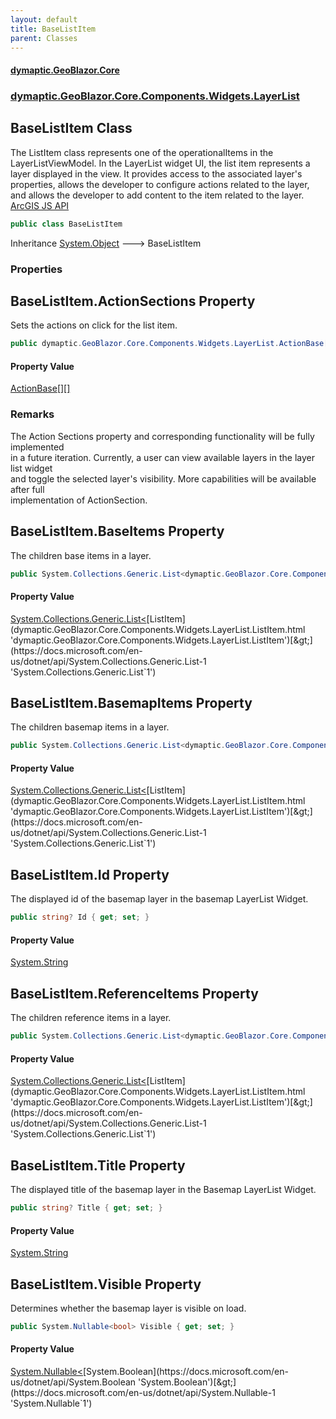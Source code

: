 ```yaml
---
layout: default
title: BaseListItem
parent: Classes
---
```

#### [dymaptic.GeoBlazor.Core](index.html 'index')
### [dymaptic.GeoBlazor.Core.Components.Widgets.LayerList](index.html#dymaptic.GeoBlazor.Core.Components.Widgets.LayerList 'dymaptic.GeoBlazor.Core.Components.Widgets.LayerList')

## BaseListItem Class

The ListItem class represents one of the operationalItems in the LayerListViewModel. In the LayerList widget UI, the list item represents a layer displayed in the view. It provides access to the associated layer's properties, allows the developer to configure actions related to the layer, and allows the developer to add content to the item related to the layer.  
<a target="_blank" href="https://developers.arcgis.com/javascript/latest/api-reference/esri-widgets-BasemapLayerList.html">ArcGIS JS API</a>

```csharp
public class BaseListItem
```

Inheritance [System.Object](https://docs.microsoft.com/en-us/dotnet/api/System.Object 'System.Object') &#129106; BaseListItem
### Properties

<a name='dymaptic.GeoBlazor.Core.Components.Widgets.LayerList.BaseListItem.ActionSections'></a>

## BaseListItem.ActionSections Property

Sets the actions on click for the list item.

```csharp
public dymaptic.GeoBlazor.Core.Components.Widgets.LayerList.ActionBase[][]? ActionSections { get; set; }
```

#### Property Value
[ActionBase](dymaptic.GeoBlazor.Core.Components.Widgets.LayerList.ActionBase.html 'dymaptic.GeoBlazor.Core.Components.Widgets.LayerList.ActionBase')[[]](https://docs.microsoft.com/en-us/dotnet/api/System.Array 'System.Array')[[]](https://docs.microsoft.com/en-us/dotnet/api/System.Array 'System.Array')

### Remarks
The Action Sections property and corresponding functionality will be fully implemented  
in a future iteration.  Currently, a user can view available layers in the layer list widget  
and toggle the selected layer's visibility. More capabilities will be available after full  
implementation of ActionSection.

<a name='dymaptic.GeoBlazor.Core.Components.Widgets.LayerList.BaseListItem.BaseItems'></a>

## BaseListItem.BaseItems Property

The children base items in a layer.

```csharp
public System.Collections.Generic.List<dymaptic.GeoBlazor.Core.Components.Widgets.LayerList.ListItem>? BaseItems { get; set; }
```

#### Property Value
[System.Collections.Generic.List&lt;](https://docs.microsoft.com/en-us/dotnet/api/System.Collections.Generic.List-1 'System.Collections.Generic.List`1')[ListItem](dymaptic.GeoBlazor.Core.Components.Widgets.LayerList.ListItem.html 'dymaptic.GeoBlazor.Core.Components.Widgets.LayerList.ListItem')[&gt;](https://docs.microsoft.com/en-us/dotnet/api/System.Collections.Generic.List-1 'System.Collections.Generic.List`1')

<a name='dymaptic.GeoBlazor.Core.Components.Widgets.LayerList.BaseListItem.BasemapItems'></a>

## BaseListItem.BasemapItems Property

The children basemap items in a layer.

```csharp
public System.Collections.Generic.List<dymaptic.GeoBlazor.Core.Components.Widgets.LayerList.ListItem>? BasemapItems { get; set; }
```

#### Property Value
[System.Collections.Generic.List&lt;](https://docs.microsoft.com/en-us/dotnet/api/System.Collections.Generic.List-1 'System.Collections.Generic.List`1')[ListItem](dymaptic.GeoBlazor.Core.Components.Widgets.LayerList.ListItem.html 'dymaptic.GeoBlazor.Core.Components.Widgets.LayerList.ListItem')[&gt;](https://docs.microsoft.com/en-us/dotnet/api/System.Collections.Generic.List-1 'System.Collections.Generic.List`1')

<a name='dymaptic.GeoBlazor.Core.Components.Widgets.LayerList.BaseListItem.Id'></a>

## BaseListItem.Id Property

The displayed id of the basemap layer in the basemap LayerList Widget.

```csharp
public string? Id { get; set; }
```

#### Property Value
[System.String](https://docs.microsoft.com/en-us/dotnet/api/System.String 'System.String')

<a name='dymaptic.GeoBlazor.Core.Components.Widgets.LayerList.BaseListItem.ReferenceItems'></a>

## BaseListItem.ReferenceItems Property

The children reference items in a layer.

```csharp
public System.Collections.Generic.List<dymaptic.GeoBlazor.Core.Components.Widgets.LayerList.ListItem>? ReferenceItems { get; set; }
```

#### Property Value
[System.Collections.Generic.List&lt;](https://docs.microsoft.com/en-us/dotnet/api/System.Collections.Generic.List-1 'System.Collections.Generic.List`1')[ListItem](dymaptic.GeoBlazor.Core.Components.Widgets.LayerList.ListItem.html 'dymaptic.GeoBlazor.Core.Components.Widgets.LayerList.ListItem')[&gt;](https://docs.microsoft.com/en-us/dotnet/api/System.Collections.Generic.List-1 'System.Collections.Generic.List`1')

<a name='dymaptic.GeoBlazor.Core.Components.Widgets.LayerList.BaseListItem.Title'></a>

## BaseListItem.Title Property

The displayed title of the basemap layer in the Basemap LayerList Widget.

```csharp
public string? Title { get; set; }
```

#### Property Value
[System.String](https://docs.microsoft.com/en-us/dotnet/api/System.String 'System.String')

<a name='dymaptic.GeoBlazor.Core.Components.Widgets.LayerList.BaseListItem.Visible'></a>

## BaseListItem.Visible Property

Determines whether the basemap layer is visible on load.

```csharp
public System.Nullable<bool> Visible { get; set; }
```

#### Property Value
[System.Nullable&lt;](https://docs.microsoft.com/en-us/dotnet/api/System.Nullable-1 'System.Nullable`1')[System.Boolean](https://docs.microsoft.com/en-us/dotnet/api/System.Boolean 'System.Boolean')[&gt;](https://docs.microsoft.com/en-us/dotnet/api/System.Nullable-1 'System.Nullable`1')
